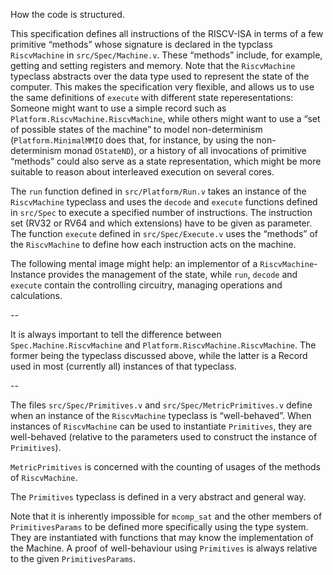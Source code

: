 How the code is structured.

This specification defines all instructions of the RISCV-ISA in terms of a few
primitive “methods” whose signature is declared in the typclass `RiscvMachine`
in `src/Spec/Machine.v`. These “methods” include, for example, getting and
setting registers and memory.
Note that the `RiscvMachine` typeclass abstracts over the data type used to
represent the state of the computer. This makes the specification very
flexible, and allows us to use the same definitions of `execute` with different
state reperesentations: Someone might want to use a simple record such as
`Platform.RiscvMachine.RiscvMachine`, while others might want to use a “set of
possible states of the machine” to model non-determinism
(`Platform.MinimalMMIO` does that, for instance, by using the non-determinism
monad `OStateND`), or a history of all invocations of primitive “methods” could
also serve as a state representation, which might be more suitable to reason
about interleaved execution on several cores.

The `run` function defined in `src/Platform/Run.v` takes an instance of the
`RiscvMachine` typeclass and uses the `decode` and `execute` functions defined
in `src/Spec` to execute a specified number of instructions. The instruction
set (RV32 or RV64 and which extensions) have to be given as parameter.
The function `execute` defined in `src/Spec/Execute.v` uses the “methods” of
the `RiscvMachine` to define how each instruction acts on the machine.

The following mental image might help: an implementor of a
`RiscvMachine`-Instance provides the management of the state, while `run`,
`decode` and `execute` contain the controlling circuitry, managing operations
and calculations.

--

It is always important to tell the difference between
`Spec.Machine.RiscvMachine` and `Platform.RiscvMachine.RiscvMachine`. The
former being the typeclass discussed above, while the latter is a Record used
in most (currently all) instances of that typeclass.

--

The files `src/Spec/Primitives.v` and `src/Spec/MetricPrimitives.v` define when
an instance of the `RiscvMachine` typeclass is “well-behaved”.
When instances of `RiscvMachine` can be used to instantiate `Primitives`, they
are well-behaved (relative to the parameters used to construct the instance of
`Primitives`).

`MetricPrimitives` is concerned with the counting of usages of the methods of
`RiscvMachine`.

The `Primitives` typeclass is defined in a very abstract and general way.

Note that it is inherently impossible for `mcomp_sat` and the other members of
`PrimitivesParams` to be defined more specifically using the type system. They
are instantiated with functions that may know the implementation of the
Machine. A proof of well-behaviour using `Primitives` is always relative to the
given `PrimitivesParams`.
